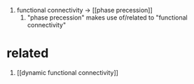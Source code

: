 1. functional connectivity → [[phase precession]]
	1. "phase precession" makes use of/related to "functional connectivity"

# related
1. [[dynamic functional connectivity]]